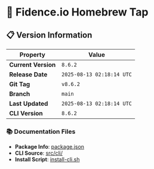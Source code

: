 # 🍺 Fidence.io Homebrew Tap

## 📋 Version Information

| Property | Value |
|----------|-------|
| **Current Version** | `8.6.2` |
| **Release Date** | `2025-08-13 02:18:14 UTC` |
| **Git Tag** | `v8.6.2` |
| **Branch** | `main` |
| **Last Updated** | `2025-08-13 02:18:14 UTC` |
| **CLI Version** | `8.6.2` |

### 📚 Documentation Files
- **Package Info**: [package.json](package.json)
- **CLI Source**: [src/cli/](src/cli/)
- **Install Script**: [install-cli.sh](install-cli.sh)



